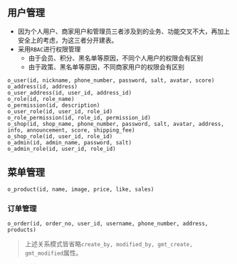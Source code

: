 ## 用户管理
- 因为个人用户、商家用户和管理员三者涉及到的业务、功能交叉不大，再加上安全上的考虑，为这三者分开建表。
- 采用`RBAC`进行权限管理
	- 由于会员、积分、黑名单等原因，不同个人用户的权限会有区别
	- 由于政策、黑名单等原因，不同商家用户的权限会有区别
```
o_user(id, nickname, phone_number, password, salt, avatar, score)
o_address(id, address)
o_user_address(id, user_id, address_id)
o_role(id, role_name)
o_permission(id, description)
o_user_role(id, user_id, role_id)
o_role_permission(id, role_id, permission_id)
o_shop(id, shop_name, phone_number, password, salt, avatar, address, info, announcement, score, shipping_fee)
o_shop_role(id, user_id, role_id)
o_admin(id, admin_name, password, salt)
o_admin_role(id, user_id, role_id)
```

## 菜单管理
```
o_product(id, name, image, price, like, sales)
```
### 订单管理
```
o_order(id, order_no, user_id, username, phone_number, address, products)
```

> 上述关系模式皆省略`create_by, modified_by, gmt_create, gmt_modified`属性。
<!--stackedit_data:
eyJoaXN0b3J5IjpbODgyOTAyNTY5LC05NTM3ODk4NDEsLTE0Nz
kyOTY1MjksLTExMTIxMDg5MDgsMTQyMDk3NjA4OSwtNzIyODA0
MjQ1LC0yMTIzODc2MDMxLC0xNzE4MjE0MTUsLTE2OTgwODQ5MT
QsLTE4NTM2ODEwNDAsMTY0MTk2NzU4MiwyMTE2MTUzMDg2LC0x
OTIxNDIxNjk2XX0=
-->
